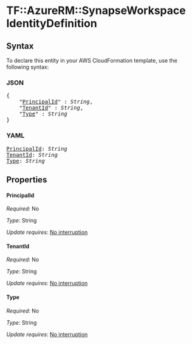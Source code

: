 # TF::AzureRM::SynapseWorkspace IdentityDefinition

## Syntax

To declare this entity in your AWS CloudFormation template, use the following syntax:

### JSON

<pre>
{
    "<a href="#principalid" title="PrincipalId">PrincipalId</a>" : <i>String</i>,
    "<a href="#tenantid" title="TenantId">TenantId</a>" : <i>String</i>,
    "<a href="#type" title="Type">Type</a>" : <i>String</i>
}
</pre>

### YAML

<pre>
<a href="#principalid" title="PrincipalId">PrincipalId</a>: <i>String</i>
<a href="#tenantid" title="TenantId">TenantId</a>: <i>String</i>
<a href="#type" title="Type">Type</a>: <i>String</i>
</pre>

## Properties

#### PrincipalId

_Required_: No

_Type_: String

_Update requires_: [No interruption](https://docs.aws.amazon.com/AWSCloudFormation/latest/UserGuide/using-cfn-updating-stacks-update-behaviors.html#update-no-interrupt)

#### TenantId

_Required_: No

_Type_: String

_Update requires_: [No interruption](https://docs.aws.amazon.com/AWSCloudFormation/latest/UserGuide/using-cfn-updating-stacks-update-behaviors.html#update-no-interrupt)

#### Type

_Required_: No

_Type_: String

_Update requires_: [No interruption](https://docs.aws.amazon.com/AWSCloudFormation/latest/UserGuide/using-cfn-updating-stacks-update-behaviors.html#update-no-interrupt)

